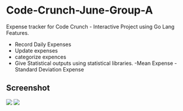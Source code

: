 # Code-Crunch-June-Group-A
Expense tracker for Code Crunch - Interactive Project using Go Lang Features.
 
- Record Daily Expenses
- Update expenses
- categorize expences
- Give Statistical outputs using statistical libraries.
    -Mean Expense
    -Standard Deviation Expense
 
## Screenshot
<img src="ss1.PNG" >
<img src="ss2.PNG" >